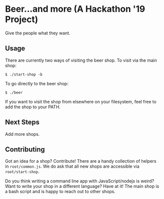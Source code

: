 # Beer...and more (A Hackathon '19 Project)
Give the people what they want.
## Usage
There are currently two ways of visiting the beer shop.
To visit via the main shop:
```
$ ./start-shop -b
```
To go directly to the beer shop:
```
$ ./beer
```
If you want to visit the shop from elsewhere on your filesystem, feel free to add the shop to your PATH.
## Next Steps
Add more shops.
## Contributing
Got an idea for a shop? Contribute! There are a handy collection of helpers in `root/common.js`. We do ask that all new shops are accessible via `root/start-shop`.

Do you think writing a command line app with JavaScript/nodejs is weird? Want to write your shop in a different language? Have at it! The main shop is a bash script and is happy to reach out to other shops.
